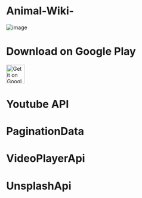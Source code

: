 # Animal-Wiki-

![image](https://user-images.githubusercontent.com/108933534/215808450-405480a6-c326-46de-bc21-79e9a9de30b6.png)


# Download on Google Play
<a href="https://play.google.com/store/apps/details?id=com.azamovhudstc.animalwiki">
<img alt="Get it on Google Play" src="https://play.google.com/intl/en_us/badges/images/apps/en-play-badge.png" height="50px"/></a>

# Youtube API 

# PaginationData

# VideoPlayerApi 

# UnsplashApi 

